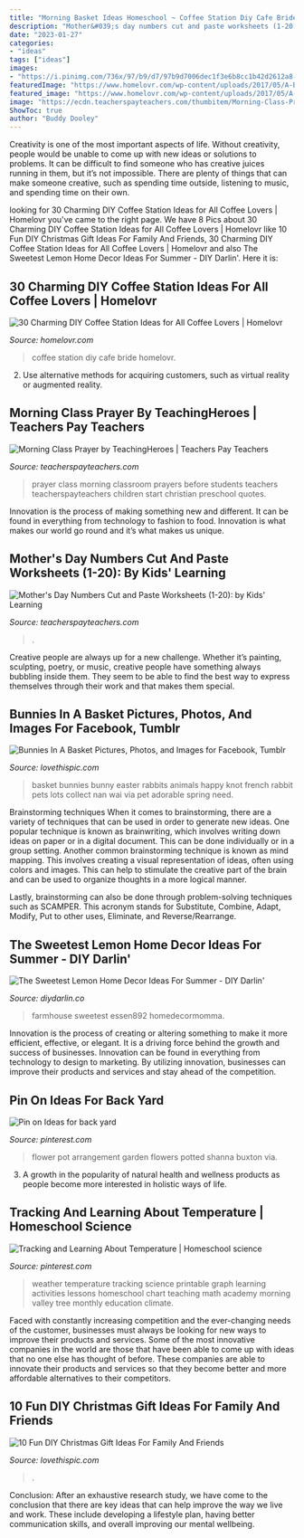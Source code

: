 ```yaml
---
title: "Morning Basket Ideas Homeschool ~ Coffee Station Diy Cafe Bride Homelovr"
description: "Mother&#039;s day numbers cut and paste worksheets (1-20): by kids&#039; learning"
date: "2023-01-27"
categories:
- "ideas"
tags: ["ideas"]
images:
- "https://i.pinimg.com/736x/97/b9/d7/97b9d7006dec1f3e6b8cc1b42d2612a8--potted-garden-flower-containers.jpg"
featuredImage: "https://www.homelovr.com/wp-content/uploads/2017/05/A-Bride-Cafe-At-Your-Home.png"
featured_image: "https://www.homelovr.com/wp-content/uploads/2017/05/A-Bride-Cafe-At-Your-Home.png"
image: "https://ecdn.teacherspayteachers.com/thumbitem/Morning-Class-Prayer-2815742-1476717475/original-2815742-2.jpg"
ShowToc: true
author: "Buddy Dooley"
---
```



Creativity is one of the most important aspects of life. Without creativity, people would be unable to come up with new ideas or solutions to problems. It can be difficult to find someone who has creative juices running in them, but it’s not impossible. There are plenty of things that can make someone creative, such as spending time outside, listening to music, and spending time on their own.

	

		
looking for 30 Charming DIY Coffee Station Ideas for All Coffee Lovers | Homelovr you've came to the right page. We have 8 Pics about 30 Charming DIY Coffee Station Ideas for All Coffee Lovers | Homelovr like 10 Fun DIY Christmas Gift Ideas For Family And Friends, 30 Charming DIY Coffee Station Ideas for All Coffee Lovers | Homelovr and also The Sweetest Lemon Home Decor Ideas For Summer - DIY Darlin&#039;. Here it is:
		
    
## 30 Charming DIY Coffee Station Ideas For All Coffee Lovers | Homelovr

<img loading=lazy src="https://www.homelovr.com/wp-content/uploads/2017/05/A-Bride-Cafe-At-Your-Home.png" onerror="this.onerror=null;this.src='https://tse1.mm.bing.net/th?id=OIP.yZb7yOm8CMlUTcO2IuhkKwHaJ4&amp;pid=15.1';" alt="30 Charming DIY Coffee Station Ideas for All Coffee Lovers | Homelovr">

_Source: homelovr.com_

>coffee station diy cafe bride homelovr. 

	

2. Use alternative methods for acquiring customers, such as virtual reality or augmented reality.

    
## Morning Class Prayer By TeachingHeroes | Teachers Pay Teachers

<img loading=lazy src="https://ecdn.teacherspayteachers.com/thumbitem/Morning-Class-Prayer-2815742-1476717475/original-2815742-2.jpg" onerror="this.onerror=null;this.src='https://tse4.mm.bing.net/th?id=OIP.3rWhH30xZ7HrUaj3J6yWXgAAAA&amp;pid=15.1';" alt="Morning Class Prayer by TeachingHeroes | Teachers Pay Teachers">

_Source: teacherspayteachers.com_

>prayer class morning classroom prayers before students teachers teacherspayteachers children start christian preschool quotes. 

	

Innovation is the process of making something new and different. It can be found in everything from technology to fashion to food. Innovation is what makes our world go round and it’s what makes us unique.

    
## Mother&#039;s Day Numbers Cut And Paste Worksheets (1-20): By Kids&#039; Learning

<img loading=lazy src="https://ecdn.teacherspayteachers.com/thumbitem/Mother-s-Day-Numbers-Cut-and-Paste-Worksheets-1-20--2535390-1613695083/original-2535390-1.jpg" onerror="this.onerror=null;this.src='https://tse1.mm.bing.net/th?id=OIP.C1iAMMrxAQHpfBFdc1lxrQAAAA&amp;pid=15.1';" alt="Mother&#039;s Day Numbers Cut and Paste Worksheets (1-20): by Kids&#039; Learning">

_Source: teacherspayteachers.com_

>. 

	

Creative people are always up for a new challenge. Whether it’s painting, sculpting, poetry, or music, creative people have something always bubbling inside them. They seem to be able to find the best way to express themselves through their work and that makes them special.

    
## Bunnies In A Basket Pictures, Photos, And Images For Facebook, Tumblr

<img loading=lazy src="https://www.lovethispic.com/uploaded_images/83020-Bunnies-In-A-Basket.jpg" onerror="this.onerror=null;this.src='https://tse2.mm.bing.net/th?id=OIP.1hGiprpe0hAdA223ix-mTwAAAA&amp;pid=15.1';" alt="Bunnies In A Basket Pictures, Photos, and Images for Facebook, Tumblr">

_Source: lovethispic.com_

>basket bunnies bunny easter rabbits animals happy knot french rabbit pets lots collect nan wai via pet adorable spring need. 

	

Brainstorming techniques
When it comes to brainstorming, there are a variety of techniques that can be used in order to generate new ideas. One popular technique is known as brainwriting, which involves writing down ideas on paper or in a digital document. This can be done individually or in a group setting.
Another common brainstorming technique is known as mind mapping. This involves creating a visual representation of ideas, often using colors and images. This can help to stimulate the creative part of the brain and can be used to organize thoughts in a more logical manner.

Lastly, brainstorming can also be done through problem-solving techniques such as SCAMPER. This acronym stands for Substitute, Combine, Adapt, Modify, Put to other uses, Eliminate, and Reverse/Rearrange.

    
## The Sweetest Lemon Home Decor Ideas For Summer - DIY Darlin&#039;

<img loading=lazy src="http://www.diydarlin.co/wp-content/uploads/2020/06/Lemon-Home-Decor-13-683x1024.jpg" onerror="this.onerror=null;this.src='https://tse2.mm.bing.net/th?id=OIP.oA4DLzevp2YeN8RNdFm3VgHaLG&amp;pid=15.1';" alt="The Sweetest Lemon Home Decor Ideas For Summer - DIY Darlin&#039;">

_Source: diydarlin.co_

>farmhouse sweetest essen892 homedecormomma. 

	

Innovation is the process of creating or altering something to make it more efficient, effective, or elegant. It is a driving force behind the growth and success of businesses. Innovation can be found in everything from technology to design to marketing. By utilizing innovation, businesses can improve their products and services and stay ahead of the competition.

    
## Pin On Ideas For Back Yard

<img loading=lazy src="https://i.pinimg.com/736x/97/b9/d7/97b9d7006dec1f3e6b8cc1b42d2612a8--potted-garden-flower-containers.jpg" onerror="this.onerror=null;this.src='https://tse4.mm.bing.net/th?id=OIP.LPxYuEwbohPTzdcyG33mgQHaJ3&amp;pid=15.1';" alt="Pin on Ideas for back yard">

_Source: pinterest.com_

>flower pot arrangement garden flowers potted shanna buxton via. 

	

3. A growth in the popularity of natural health and wellness products as people become more interested in holistic ways of life. 

    
## Tracking And Learning About Temperature | Homeschool Science

<img loading=lazy src="https://i.pinimg.com/originals/a7/db/5e/a7db5e4a28de81953d1c27de7b5a38d5.jpg" onerror="this.onerror=null;this.src='https://tse2.mm.bing.net/th?id=OIP.RENwPzIQa1166RDEAXbDKAAAAA&amp;pid=15.1';" alt="Tracking and Learning About Temperature | Homeschool science">

_Source: pinterest.com_

>weather temperature tracking science printable graph learning activities lessons homeschool chart teaching math academy morning valley tree monthly education climate. 

	

Faced with constantly increasing competition and the ever-changing needs of the customer, businesses must always be looking for new ways to improve their products and services. Some of the most innovative companies in the world are those that have been able to come up with ideas that no one else has thought of before. These companies are able to innovate their products and services so that they become better and more affordable alternatives to their competitors.

    
## 10 Fun DIY Christmas Gift Ideas For Family And Friends

<img loading=lazy src="https://cache.lovethispic.com/uploaded_images/blogs/10-Fun-Diy-Christmas-Gift-Ideas-For-Family-And-Friends-49212-5.jpg" onerror="this.onerror=null;this.src='https://tse1.mm.bing.net/th?id=OIP.FJmSC8Bf-_HgZr9240DMIAHaLH&amp;pid=15.1';" alt="10 Fun DIY Christmas Gift Ideas For Family And Friends">

_Source: lovethispic.com_

>. 

	

Conclusion:
After an exhaustive research study, we have come to the conclusion that there are key ideas that can help improve the way we live and work. These include developing a lifestyle plan, having better communication skills, and overall improving our mental wellbeing.

